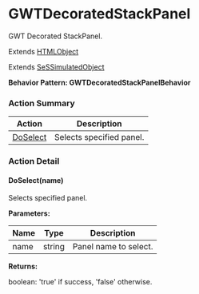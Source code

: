 # GWTDecoratedStackPanel

GWT Decorated StackPanel.
 
Extends [HTMLObject](HTMLObject.md)

Extends [SeSSimulatedObject](SeSSimulatedObject.md)





**Behavior Pattern: GWTDecoratedStackPanelBehavior**


<!-- ============================== property summary ========================== -->

	
<!-- ============================== action summary ========================== -->



### Action Summary

|  **Action** | **Description** | 
| ----------- | --------------- |
|	[DoSelect](#DoSelect) | Selects specified panel. |




<!-- ============================== property detail ========================== -->
	
	
<!-- ============================== action detail ========================== -->
	
### Action Detail
		
<a name="DoSelect"></a>    
#### DoSelect(name)

Selects specified panel.


**Parameters:**

|	**Name** | **Type** | **Description** |
| ---------- | -------- | --------------- |
| name | string |	Panel name to select. |




**Returns:**

boolean: 'true' if success, 'false' otherwise.



<a name="see.also.gwtdecoratedstackpanel.doselect"></a>

	

